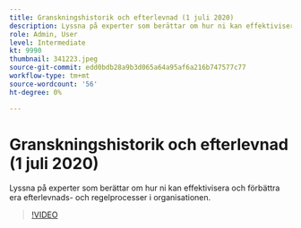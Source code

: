 ```yaml
---
title: Granskningshistorik och efterlevnad (1 juli 2020)
description: Lyssna på experter som berättar om hur ni kan effektivisera och förbättra era efterlevnads- och regelprocesser i organisationen.
role: Admin, User
level: Intermediate
kt: 9990
thumbnail: 341223.jpeg
source-git-commit: edd0bdb28a9b3d065a64a95af6a216b747577c77
workflow-type: tm+mt
source-wordcount: '56'
ht-degree: 0%

---
```


# Granskningshistorik och efterlevnad (1 juli 2020)

Lyssna på experter som berättar om hur ni kan effektivisera och förbättra era efterlevnads- och regelprocesser i organisationen.

>[!VIDEO](https://video.tv.adobe.com/v/341223/?quality=12&learn=on)
